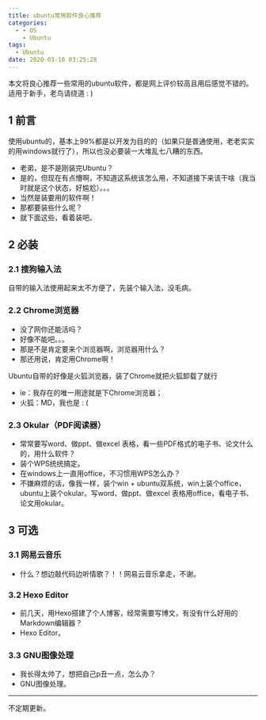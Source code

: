 ```yaml
---
title: ubuntu常用软件良心推荐
categories:
  - - OS
    - Ubuntu
tags:
  - Ubuntu
date: 2020-03-10 03:25:28
---
```



 本文将良心推荐一些常用的ubuntu软件，都是网上评价较高且用后感觉不错的。适用于新手，老鸟请绕道  : )

 <!--more-->

 ## 1 前言
 使用ubuntu的，基本上99%都是以开发为目的的（如果只是普通使用，老老实实的用windows就行了），所以也没必要装一大堆乱七八糟的东西。
 - 老弟，是不是刚装完Ubuntu？
 - 是的，但现在有点懵啊，不知道这系统该怎么用，不知道接下来该干啥（我当时就是这个状态，好尴尬）。。。
 - 当然是装要用的软件啊！
 - 那都要装些什么呢？
 - 就下面这些，看着装吧。

 ## 2 必装
 ### 2.1 搜狗输入法
 自带的输入法使用起来太不方便了，先装个输入法，没毛病。

 ### 2.2 Chrome浏览器
 - 没了网你还能活吗？
 - 好像不能吧。。。
 - 那是不是肯定要来个浏览器啊，浏览器用什么？
 - 那还用说，肯定用Chrome啊！

 Ubuntu自带的好像是火狐浏览器，装了Chrome就把火狐卸载了就行
 - ie：我存在的唯一用途就是下Chrome浏览器；
 - 火狐：MD，我也是 : (

 ### 2.3 Okular（PDF阅读器）
 - 常常要写word、做ppt、做excel 表格，看一些PDF格式的电子书、论文什么的，用什么软件？
 - 装个WPS统统搞定。
 - 在windows上一直用office，不习惯用WPS怎么办？
 - 不嫌麻烦的话，像我一样，装个win + ubuntu双系统，win上装个office，ubuntu上装个okular。写word、做ppt、做excel 表格用office，看电子书、论文用okular。

 ## 3 可选
 ### 3.1 网易云音乐
 - 什么？想边敲代码边听情歌？！！网易云音乐拿走，不谢。

 ### 3.2 Hexo Editor
 - 前几天，用Hexo搭建了个人博客，经常需要写博文，有没有什么好用的Markdown编辑器？
 - Hexo Editor。

 ### 3.3  GNU图像处理
 - 我长得太帅了，想把自己p丑一点，怎么办？
 - GNU图像处理。

 ---
 不定期更新。